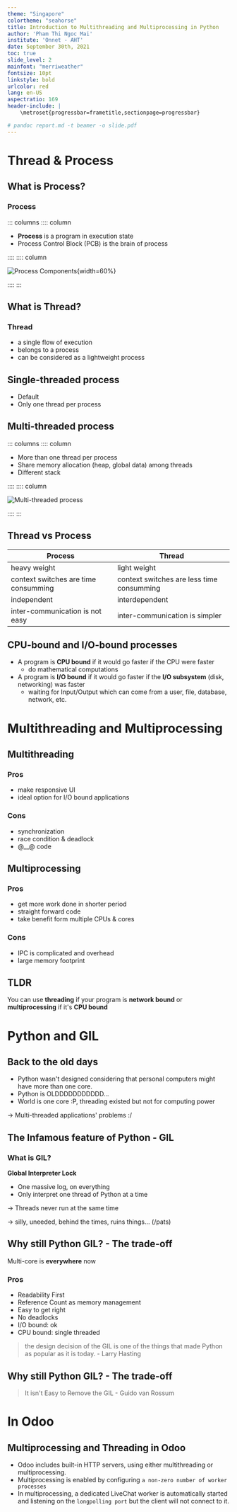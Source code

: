 ```yaml
---
theme: "Singapore"
colortheme: "seahorse"
title: Introduction to Multithreading and Multiprocessing in Python
author: 'Pham Thi Ngoc Mai'
institute: 'Onnet - AHT'
date: September 30th, 2021
toc: true
slide_level: 2
mainfont: "merriweather"
fontsize: 10pt
linkstyle: bold
urlcolor: red
lang: en-US
aspectratio: 169
header-include: |
    \metroset{progressbar=frametitle,sectionpage=progressbar}

# pandoc report.md -t beamer -o slide.pdf
---
```


# Thread & Process

## What is Process?

### Process

::: columns
:::: column

- **Process** is a program in execution state
- Process Control Block (PCB) is the brain of process

::::
:::: column

![Process Components](images/process_components.jpg){width=60%}

::::
:::

## What is Thread?

### Thread

- a single flow of execution
- belongs to a process
- can be considered as a lightweight process

## Single-threaded process

- Default
- Only one thread per process

## Multi-threaded process

::: columns
:::: column

- More than one thread per process
- Share memory allocation (heap, global data) among threads
- Different stack

::::
:::: column

![Multi-threaded process](images/ThreadDiagram.jpg)

::::
:::

## Thread vs Process

| Process                              | Thread                                    |
|--------------------------------------|-------------------------------------------|
| heavy weight                         | light weight                              |
| context switches are time consumming | context switches are less time consumming |
| independent                          | interdependent                            |
| inter-communication is not easy      | inter-communication is simpler            |

## CPU-bound and I/O-bound processes

- A program is **CPU bound** if it would go faster if the CPU were faster
  - do mathematical computations
- A program is **I/O bound** if it would go faster if the **I/O subsystem** (disk, networking) was faster
  - waiting for Input/Output which can come from a user, file, database, network, etc.

# Multithreading and Multiprocessing

## Multithreading

### Pros

- make responsive UI
- ideal option for I/O bound applications

### Cons

- synchronization
- race condition & deadlock
- @__@ code

## Multiprocessing

### Pros

- get more work done in shorter period
- straight forward code
- take benefit form multiple CPUs & cores

### Cons

- IPC is complicated and overhead
- large memory footprint

## TLDR

You can use **threading** if your program is **network bound** or **multiprocessing** if it's **CPU bound**

# Python and GIL

## Back to the old days

- Python wasn't designed considering that personal computers might have more than one core.
- Python is OLDDDDDDDDDDD...
- World is one core :P, threading existed but not for computing power

&rarr; Multi-threaded applications' problems :/

## The **Infamous** feature of Python - GIL

### What is GIL?

**Global Interpreter Lock**

- One massive log, on everything
- Only interpret one thread of Python at a time

&rarr; Threads never run at the same time

&rarr; silly, uneeded, behind the times, ruins things... (/pats)

## Why **still** Python GIL? - The trade-off

Multi-core is **everywhere** now

### Pros

- Readability First
- Reference Count as memory management
- Easy to get right
- No deadlocks
- I/O bound: ok
- CPU bound: single threaded

> the design decision of the GIL is one of the things that made Python as popular as it is today. - Larry Hasting

## Why **still** Python GIL? - The trade-off

> It isn't Easy to Remove the GIL - Guido van Rossum

# In Odoo

## Multiprocessing and Threading in Odoo

- Odoo includes built-in HTTP servers, using either multithreading or multiprocessing.
- Multiprocessing is enabled by configuring `a non-zero number of worker processes`
- In multiprocessing, a dedicated LiveChat worker is automatically started and listening on the `longpolling port` but the client will not connect to it.


